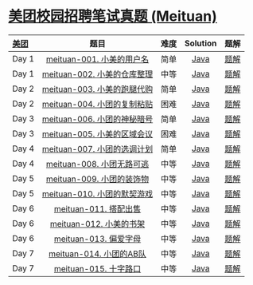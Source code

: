# [美团校园招聘笔试真题 (Meituan)](https://leetcode-cn.com/study-plan/meituan/?progress=9d3e19m)


|   [美团](https://leetcode-cn.com/study-plan/meituan/?progress=9d3e19m)     |   题目     |    难度     |          Solution          |    题解   |
|    :-----     |    :----:    |  :----:      |     :----:        |     :----:        |   
|   Day 1       | [meituan-001. 小美的用户名](https://leetcode-cn.com/problems/BaR9fy/) | 简单 | [Java](./day1/username/Solution.java) |  [题解](https://leetcode-cn.com/problems/BaR9fy/solution/javabao-li-fa-zi-fu-chuan-jin-xing-chu-l-pofz/) |
|   Day 1       | [meituan-002. 小美的仓库整理](https://leetcode-cn.com/problems/TJZLyC/) | 中等 | [Java](./day1/storemanager/Solution.java) | [题解](https://leetcode-cn.com/problems/TJZLyC/solution/java-cong-bao-li-dao-you-hua-by-longluo-xwj2/) |
|   Day 2       | [meituan-003. 小美的跑腿代购](https://leetcode-cn.com/problems/GXV5dX/) | 简单 | [Java](./day2/paotui/Solution.java) | [题解](https://leetcode-cn.com/problems/GXV5dX/solution/java-pai-xu-you-xian-dui-lie-zhu-yi-shu-y7xur/) |
|   Day 2       | [meituan-004. 小团的复制粘贴](https://leetcode-cn.com/problems/TOVGD1/) | 困难 | [Java](./day2/copypaste/Solution.java) | [题解](https://leetcode-cn.com/problems/TOVGD1/solution/java-bao-li-mo-ni-cha-xun-shang-yi-ci-1d-0ubg/) |
|   Day 3       | [meituan-006. 小团的神秘暗号](https://leetcode-cn.com/problems/z3XKBp/) | 简单 | [Java](./day3/cipher/Solution.java) | [题解](https://leetcode-cn.com/problems/z3XKBp/solution/java-shuang-zhi-zhen-fa-er-fen-sou-suo-2-5ltz/) |
|   Day 3       | [meituan-005. 小美的区域会议](https://leetcode-cn.com/problems/Uo7Dr5/) | 困难 | [Java](./day3/meeting/Solution.java) | [题解]() |
|   Day 4       | [meituan-007. 小团的选调计划](https://leetcode-cn.com/problems/SDRaNt/) | 简单 | [Java](./day4/select/Solution.java) | [题解]() |
|   Day 4       | [meituan-008. 小团无路可逃](https://leetcode-cn.com/problems/vSYUMc/) | 中等 | [Java](./day4/tree/Solution.java) | [题解]() |
|   Day 5       | [meituan-009. 小团的装饰物](https://leetcode-cn.com/problems/0VvYxa/) | 中等 | [Java](./day5/divisor/Solution.java) | [题解]() |
|   Day 5       | [meituan-010. 小团的默契游戏](https://leetcode-cn.com/problems/yqj8Su/) | 中等 | [Java](./day5/pair/Solution.java) | [题解](https://leetcode-cn.com/problems/yqj8Su/solution/java-bao-li-er-fen-cha-zhao-zhu-yao-shi-mh0qa/) |
|   Day 6       | [meituan-011. 搭配出售](https://leetcode-cn.com/problems/0JzXQB/) | 中等 | [Java](./day6/sold/Solution.java) | [题解](https://leetcode-cn.com/problems/0JzXQB/solution/java-tan-xin-jian-li-yi-ge-er-wei-shu-zu-753x/) |
|   Day 6       | [meituan-012. 小美的书架](https://leetcode-cn.com/problems/FvoBGh/) | 中等 | [Java](./day6/bookshelf/Solution.java) | [题解]() |
|   Day 6       | [meituan-013. 偏爱字母](https://leetcode-cn.com/problems/pedXtA/) | 中等 | [Java](./day6/alpha/Solution.java) | [题解](https://leetcode-cn.com/problems/pedXtA/solution/java-cong-bao-li-on3-on2dao-dong-tai-gui-1x7h/) |
|   Day 7       | [meituan-014. 小团的AB队](https://leetcode-cn.com/problems/LMkFuT/) | 中等 | [Java](./day7/teamAB/Solution.java) | [题解](https://leetcode-cn.com/problems/LMkFuT/solution/java-tan-xin-fa-you-xian-dui-lie-geng-da-fqi1/) |
|   Day 7       | [meituan-015. 十字路口](https://leetcode-cn.com/problems/KLwc3e/) | 中等 | [Java](./day7/crossingroad/Solution.java) | [题解](https://leetcode-cn.com/problems/LMkFuT/solution/java-tan-xin-fa-you-xian-dui-lie-geng-da-fqi1/) |

